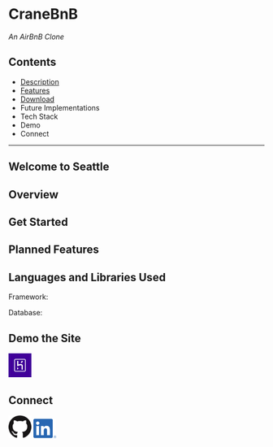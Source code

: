 # CraneBnB

_An AirBnB Clone_

## Contents

- <a href="https://github.com/kevinlongboy/AirBnB/blob/main/README.md#welcome-to-seattle" alt="Description of CraneBnB API">Description</a>
- <a href="https://github.com/kevinlongboy/AirBnB/blob/main/README.md#overview" alt="Overview of CraneBnB API">Features</a>
- <a href="https://github.com/kevinlongboy/AirBnB/blob/main/README.md#get-started" alt="Download CraneBnB API">Download</a>
- Future Implementations
- Tech Stack
- Demo
- Connect

---

## Welcome to Seattle

## Overview

## Get Started

## Planned Features

## Languages and Libraries Used

Framework:

Database:

## Demo the Site

<a href="https://kl-airbnb.herokuapp.com/"><img vertical-align="middle" alt="CraneBnB Live Site hosted via Heroku" width="45px" src="assets/social-media-branding/heroku-logo.jpg"/></a>

## Connect

<a href="https://github.com/kevinlongboy"><img vertical-align="middle" alt="Developer's GitHub Page" width="45px" src="assets/social-media-branding/github-logo.png"/></a>
<a href="https://www.linkedin.com/in/kevinlongboy/"><img vertical-align="middle" alt="Developer's LinkedIn Page" width="45px" src="assets/social-media-branding/linkedin-logo.png"/></a>
